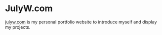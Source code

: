 # JulyW.com
[julyw.com](https://julyw.com/) is my personal portfolio website to introduce myself and display my projects.
